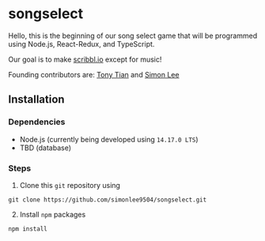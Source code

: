 # songselect

Hello, this is the beginning of our song select game that will be programmed using Node.js, React-Redux, and TypeScript.

Our goal is to make [scribbl.io](https://skribbl.io) except for music!

Founding contributors are: [Tony Tian](https://github.com/tonytian2357) and [Simon Lee](https://github.com/simonlee9504)

## Installation

### Dependencies

-   Node.js (currently being developed using `14.17.0 LTS`)
-   TBD (database)

### Steps

1. Clone this `git` repository using

```
git clone https://github.com/simonlee9504/songselect.git
```

2. Install `npm` packages

```
npm install
```

